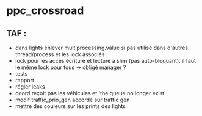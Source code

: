 # ppc_crossroad
## TAF :
* dans lights enlever multiprocessing.value si pas utilisé dans d'autres thread/process et les lock associés
* lock pour les accès écriture et lecture a shm (pas auto-bloquant). il faut le même lock pour tous -> obligé manager ?
* tests
* rapport
* régler leaks
* coord reçoit pas les véhicules et 'the queue no longer exist'
* modif traffic_prio_gen accordé sur traffic gen
* mettre des couleurs sur les prints des lights